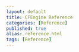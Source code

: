 ```yaml
---
layout: default
title: CFEngine Reference 
categories: [Reference]
published: true
alias: reference.html
tags: [Reference]
---
```

